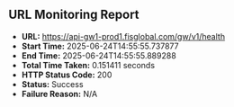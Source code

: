 ## URL Monitoring Report

- **URL:** https://api-gw1-prod1.fisglobal.com/gw/v1/health
- **Start Time:** 2025-06-24T14:55:55.737877
- **End Time:** 2025-06-24T14:55:55.889288
- **Total Time Taken:** 0.151411 seconds
- **HTTP Status Code:** 200
- **Status:** Success
- **Failure Reason:** N/A

